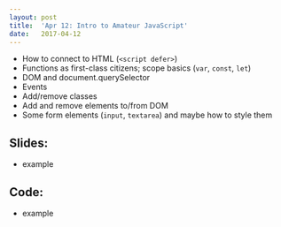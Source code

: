 ```yaml
---
layout: post
title:  'Apr 12: Intro to Amateur JavaScript'
date:   2017-04-12
---
```


- How to connect to HTML (`<script defer>`)
- Functions as first-class citizens; scope basics (`var`, `const`, `let`)
- DOM and document.querySelector
- Events
- Add/remove classes
- Add and remove elements to/from DOM
- Some form elements (`input`, `textarea`) and maybe how to style them

<!--more-->

## Slides:
- example

## Code:
- example
